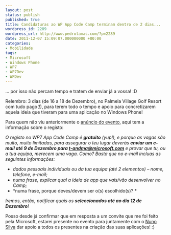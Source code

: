 ```yaml
---
layout: post
status: publish
published: true
title: Candidaturas ao WP App Code Camp terminam dentro de 2 dias...
wordpress_id: 2289
wordpress_url: http://www.pedrolamas.com/?p=2289
date: 2011-12-07 15:09:07.000000000 +00:00
categories:
- Mobilidade
tags:
- Microsoft
- Windows Phone
- WP7
- WP7Dev
- WPDev
---
```

... por isso não percam tempo e tratem de enviar já a vossa! :D

Relembro: 3 dias (de 16 a 18 de Dezembro), no Palmela Village Golf Resort com tudo pago(!), para terem todo o tempo e apoio para concretizarem aquela ideia que tiveram para uma aplicação no Windows Phone!

Para quem não viu anteriormente o [anúncio do evento](2011/11/28/windows-phone-app-code-camp/), aqui tem a informação sobre o registo:

*O registo no WP7 App Code Camp é **gratuito** (yup!), e porque as vagas são muito, muito limitadas, para assegurar o teu lugar deverás **enviar um e-mail até 9 de Dezembro para [t-andma@microsoft.com](mailto:t-andma@microsoft.com)** e provar que tu, ou a tua equipa, merecem uma vaga. Como? Basta que no e-mail incluas as seguintes informações:*

-   *dados pessoais individuais ou da tua equipa (até 2 elementos) – nome, telefone, e-mail;*
-   *numa frase, explicar qual a ideia de app que vais/vão desenvolver no Camp;*
-   *numa frase, porque deves/devem ser o(s) escolhido(s)? *

*Iremos, então, notificar quais os **seleccionados até ao dia 12 de Dezembro**!*

Posso desde já confirmar que em resposta a um convite que me foi feito pela Microsoft, estarei presente no evento para juntamente com o [Nuno Silva](http://twitter.com/#!/nuno_ms) dar apoio a todos os presentes na criação das suas aplicações! :)
